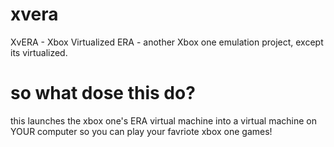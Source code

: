 # xvera
XvERA - Xbox Virtualized ERA - another Xbox one emulation project, except its virtualized.
# so what dose this do?
this launches the xbox one's ERA virtual machine into a virtual machine on YOUR computer so you can play your favriote xbox one games!
